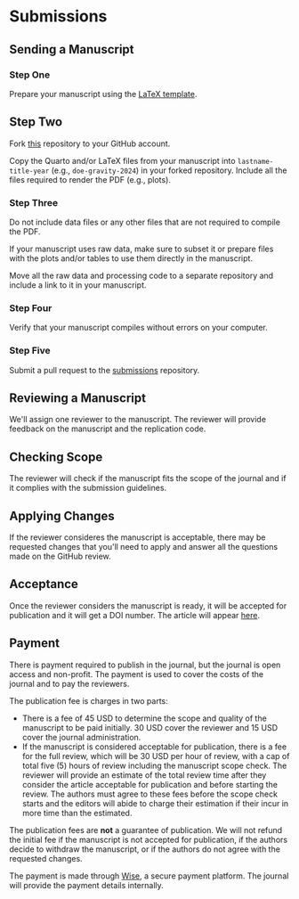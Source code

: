 # Submissions

## Sending a Manuscript

### Step One

Prepare your manuscript using the [LaTeX template](https://github.com/replication-studies/latex-template).

## Step Two

Fork [this](https://github.com/replication-studies/submissions) repository to your GitHub account.

Copy the Quarto and/or LaTeX files from your manuscript into `lastname-title-year` (e.g., `doe-gravity-2024`) in your forked repository. Include all the files required to render the PDF (e.g., plots).

### Step Three

Do not include data files or any other files that are not required to compile the PDF.

If your manuscript uses raw data, make sure to subset it or prepare files with the plots and/or tables to use them directly in the manuscript.

Move all the raw data and processing code to a separate repository and include a link to it in your manuscript.

### Step Four

Verify that your manuscript compiles without errors on your computer.

### Step Five

Submit a pull request to the [submissions](https://github.com/replication-studies/submissions) repository.

## Reviewing a Manuscript

We'll assign one reviewer to the manuscript. The reviewer will provide feedback on the manuscript and the replication code.

## Checking Scope

The reviewer will check if the manuscript fits the scope of the journal and if it complies with the submission guidelines.

## Applying Changes

If the reviewer consideres the manuscript is acceptable, there may be requested changes that you'll need to apply and answer all the questions made on the GitHub review.

## Acceptance

Once the reviewer considers the manuscript is ready, it will be accepted for publication and it will get a DOI number. The article will appear [here](https://github.com/replication-studies/articles).

## Payment

There is payment required to publish in the journal, but the journal is open access and non-profit. The payment is used to cover the costs of the journal and to pay the reviewers.

The publication fee is charges in two parts:

* There is a fee of 45 USD to determine the scope and quality of the manuscript to be paid initially. 30 USD cover the reviewer and 15 USD cover the journal administration.
* If the manuscript is considered acceptable for publication, there is a fee for the full review, which will be 30 USD per hour of review, with a cap of total five (5) hours of review including the manuscript scope check. The reviewer will provide an estimate of the total review time after they consider the article acceptable for publication and before starting the review. The authors must agree to these fees before the scope check starts and the editors will abide to charge their estimation if their incur in more time than the estimated.

The publication fees are **not** a guarantee of publication. We will not refund the initial fee if the manuscript is not accepted for publication, if the authors decide to withdraw the manuscript, or if the authors do not agree with the requested changes.

The payment is made through [Wise](https://wise.com), a secure payment platform. The journal will provide the payment details internally.
